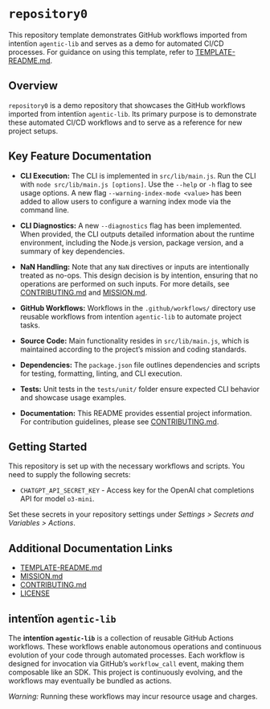 # `repository0`

This repository template demonstrates GitHub workflows imported from intentïon `agentic‑lib` and serves as a demo for automated CI/CD processes. For guidance on using this template, refer to [TEMPLATE-README.md](https://github.com/xn-intenton-z2a/agentic-lib/blob/main/TEMPLATE-README.md).

## Overview
`repository0` is a demo repository that showcases the GitHub workflows imported from intentïon `agentic‑lib`. Its primary purpose is to demonstrate these automated CI/CD workflows and to serve as a reference for new project setups.

## Key Feature Documentation

- **CLI Execution:**
  The CLI is implemented in `src/lib/main.js`. Run the CLI with `node src/lib/main.js [options]`. Use the `--help` or `-h` flag to see usage options. A new flag `--warning-index-mode <value>` has been added to allow users to configure a warning index mode via the command line.

- **CLI Diagnostics:**
  A new `--diagnostics` flag has been implemented. When provided, the CLI outputs detailed information about the runtime environment, including the Node.js version, package version, and a summary of key dependencies.

- **NaN Handling:**
  Note that any `NaN` directives or inputs are intentionally treated as no-ops. This design decision is by intention, ensuring that no operations are performed on such inputs. For more details, see [CONTRIBUTING.md](./CONTRIBUTING.md) and [MISSION.md](./MISSION.md).

- **GitHub Workflows:**
  Workflows in the `.github/workflows/` directory use reusable workflows from intentïon `agentic‑lib` to automate project tasks.

- **Source Code:**
  Main functionality resides in `src/lib/main.js`, which is maintained according to the project’s mission and coding standards.

- **Dependencies:**
  The `package.json` file outlines dependencies and scripts for testing, formatting, linting, and CLI execution.

- **Tests:**
  Unit tests in the `tests/unit/` folder ensure expected CLI behavior and showcase usage examples.

- **Documentation:**
  This README provides essential project information. For contribution guidelines, please see [CONTRIBUTING.md](./CONTRIBUTING.md).

## Getting Started

This repository is set up with the necessary workflows and scripts. You need to supply the following secrets:
- `CHATGPT_API_SECRET_KEY` - Access key for the OpenAI chat completions API for model `o3-mini`.

Set these secrets in your repository settings under *Settings > Secrets and Variables > Actions*.

## Additional Documentation Links

- [TEMPLATE-README.md](https://github.com/xn-intenton-z2a/agentic-lib/blob/main/TEMPLATE-README.md)
- [MISSION.md](./MISSION.md)
- [CONTRIBUTING.md](./CONTRIBUTING.md)
- [LICENSE](./LICENSE)

## intentïon `agentic‑lib`

The **intentïon `agentic‑lib`** is a collection of reusable GitHub Actions workflows. These workflows enable autonomous operations and continuous evolution of your code through automated processes. Each workflow is designed for invocation via GitHub’s `workflow_call` event, making them composable like an SDK. This project is continuously evolving, and the workflows may eventually be bundled as actions.

*Warning:* Running these workflows may incur resource usage and charges.
